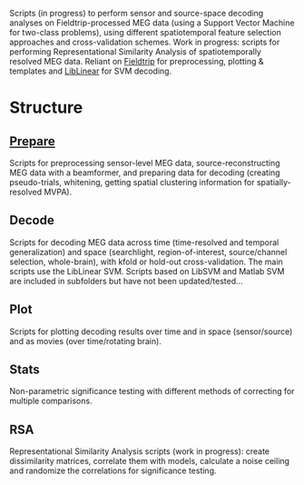 Scripts (in progress) to perform sensor and source-space decoding analyses on Fieldtrip-processed MEG data (using a Support Vector Machine for two-class problems), using different spatiotemporal feature selection approaches and cross-validation schemes. 
Work in progress: scripts for performing Representational Similarity Analysis of spatiotemporally resolved MEG data. Reliant on [Fieldtrip](http://www.fieldtriptoolbox.org/) for preprocessing, plotting & templates and [LibLinear](https://www.csie.ntu.edu.tw/~cjlin/liblinear/) for SVM decoding.

# Structure

## [Prepare](https://github.com/dianadima/mvpa-for-meg/wiki/Prepare)
Scripts for preprocessing sensor-level MEG data, source-reconstructing MEG data with a beamformer, and preparing data for decoding (creating pseudo-trials, whitening, getting spatial clustering information for spatially-resolved MVPA).

## Decode
Scripts for decoding MEG data across time (time-resolved and temporal generalization) and space (searchlight, region-of-interest, source/channel selection, whole-brain), with kfold or hold-out cross-validation.
The main scripts use the LibLinear SVM. Scripts based on LibSVM and Matlab SVM are included in subfolders but have not been updated/tested...

## Plot
Scripts for plotting decoding results over time and in space (sensor/source) and as movies (over time/rotating brain).

## Stats
Non-parametric significance testing with different methods of correcting for multiple comparisons.

## RSA
Representational Similarity Analysis scripts (work in progress): create dissimilarity matrices, correlate them with models, calculate a noise ceiling and randomize the correlations for significance testing. 
